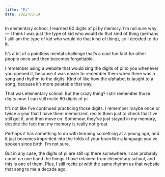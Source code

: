 ```yaml
---
title: "Pi"
date: 2022-03-14
---
```


In elementary school, I learned 60 digits of pi by memory. I’m not sure why — I think I was just the type of kid who would do that kind of thing (perhaps I still am the type of kid who would do that kind of thing), so I decided to do it.

It’s a bit of a pointless mental challenge that’s a cool fun fact for other people once and then becomes forgettable.

I remember using a website that would sing the digits of pi to you whenever you opened it, because it was easier to remember them when there was a song and rhythm to the digits. Kind of like how the alphabet is taught to a song, because it’s more palatable that way.

That was elementary school. But the crazy thing? I still remember those digits now. I can still recite 60 digits of pi.

It’s not like I’ve continued practicing those digits. I remember maybe once or twice a year that I have them memorized, recite them just to check that I’ve still got it, and then move on. Somehow, they’ve just stayed in my memory, despite the fact that my memory is really not great.

Perhaps it has something to do with learning something at a young age, and it just becomes imprinted into the folds of your brain like a language you’ve spoken since birth. I’m not sure.

But in any case, the digits of pi are still up there somewhere. I can probably count on one hand the things I have retained from elementary school, and this is one of them. Plus, I still recite pi with the same rhythm as that website that sang to me a decade ago.
